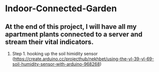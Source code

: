 # Indoor-Connected-Garden
## At the end of this project, I will have all my apartment plants connected to a server and stream their vital indicators.

1. Step 1.
  hooking up the soil himidity sensor (https://create.arduino.cc/projecthub/nekhbet/using-the-yl-39-yl-69-soil-humidity-sensor-with-arduino-968268)
  
